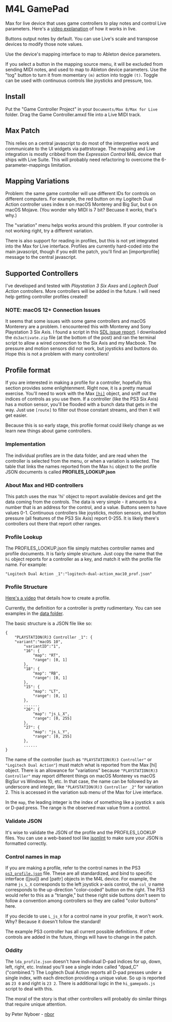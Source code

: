 # M4L GamePad

Max for live device that uses game controllers to play notes and control Live parameters. Here's a [video explanation](https://youtu.be/LjoNBOO7MmE?t=327) of how it works in live.

Buttons output notes by default. You can use Live's scale and transpose devices to modify those note values.

Use the device's mapping interface to map to Ableton device parameters.

If you select a button in the mapping source menu, it will be excluded from sending MIDI notes, and used to map to Ableton device parameters. Use the "tog" button to turn it from momentary `(m)` action into toggle `(t)`. Toggle can be used with continuous controls like joysticks and pressure, too.

## Install

Put the "Game Controller Project" in your `Documents/Max 8/Max for Live` folder. Drag the Game Controller.amxd file into a Live MIDI track.

## Max Patch

This relies on a central javascript to do most of the interpretive work and communicate to the UI widgets via pattrstorage.
The mapping and Live integration is mostly cribbed from the *Expression Control* M4L device that ships with Live Suite. This will probably need refactoring to overcome the 6-parameter-mappings limitation.

## Mapping Variations

Problem: the same game controller will use different IDs for controls on different computers.
For example, the red button on my Logitech Dual Action controller uses index `8` on macOS Monterey and Big Sur, but `6` on macOS Mojave. (You wonder why MIDI is 7 bit? Becuase it _works_, that's why.)

The "variation" menu helps works around this problem. If your controller is not working right, try a different variation.

There is also support for reading in profiles, but this is not yet integrated into the Max for Live interface. Profiles are currently hard-coded into the main javascript, though if you edit the patch, you'll find an [importprofile] message to the central javascript.

## Supported Controllers

I've developed and tested with *Playstation 3 Six Axes* and *Logitech Dual Action* controllers. More controllers will be added in the future. I will need help getting controller profiles created!

### NOTE: macOS 12+ Connection Issues

It seems that some issues with some game controllers and macOS Monterery are a problem. I encountered this with Monterey and Sony Playstation 3 Six Axis. I found a script in this [SDL issue report](https://github.com/libsdl-org/SDL/issues/4923#issuecomment-966722634). I downloaded the `ds3activate.zip` file (at the bottom of the post) and ran the terminal script to allow a wired connection to the Six Axis and my Macbook. The pressure and motion sensors did not work, but joysticks and buttons do. Hope this is not a problem with many controllers!

## Profile format

If you are interested in making a profile for a controller, hopefully this section provides some enlightenment. Right now, it is a pretty manual exercise. You'll need to work with the Max [`[hi]`](https://docs.cycling74.com/max7/refpages/hi) object, and sniff out the indices of controls as you use them. If a controller (like the PS3 Six Axis) has a motion sensor, you'll be flooded with a bunch data that gets in the way. Just use `[route]` to filter out those constant streams, and then it will get easier.

Because this is so early stage, this profile format could likely change as we learn new things about game controllers.

### Implementation

The individual profiles are in the data folder, and are read when the controller is selected from the menu, or when a variation is selected. The table that links the names reported from the Max `hi` object to the profile JSON documents is called **PROFILES_LOOKUP.json**

### About Max and HID controllers

This patch uses the max 'hi' object to report available devices and get the data coming from the controls. The data is very simple - it amounts to a number that is an address for the control, and a value. Buttons seem to have values 0-1. Continuous controllers like joysticks, motion sensors, and button pressure (all features of the PS3 Six Axis) report 0-255. It is likely there's controllers out there that report other ranges.

### Profile Lookup

The PROFILES_LOOKUP.json file simply matches controller names and profile documents. It is fairly simple structure. Just copy the name that the `hi` object reports for a controller as a key, and match it with the profile file name. For example:
```
"Logitech Dual Action _1":"logitech-dual-action_mac10_prof.json"
```

### Profile Structure
[Here's a video](https://youtu.be/6RSUtqsEqTQ) that details how to create a profile.

Currently, the definition for a controller is pretty rudimentary. You can see examples in the [data folder](https://github.com/nyboer/M4L-GamePad/blob/main/Game%20Controller%20Project/data/sony-ps3-six-axis_mac10_prof.json).

The basic structure is a JSON file like so:
```
{
	"PLAYSTATION(R)3 Controller _1": {
    "variant":"macOS 10",
		"variantID":"1",
		"16": {
			"map": "RT",
			"range": [0, 1]
		},
		"18": {
			"map": "RB",
			"range": [0, 1]
		},
		"15": {
			"map": "LT",
			"range": [0, 1]
		},
		.......
		"26": {
			"map": "js_L_X",
			"range": [0, 255]
		},
		"27": {
			"map": "js_L_Y",
			"range": [0, 255]
		},
		......
}
```
The name of the controller (such as `"PLAYSTATION(R)3 Controller"` or `"Logitech Dual Action"`) must match what is reported from the Max [hi] object. There is an allowance for "variations" because `"PLAYSTATION(R)3 Controller"` may report different things on macOS Monterey vs macOS BigSur vs Windows 10, etc. In that case, the name can be followed by an underscore and integer, like `"PLAYSTATION(R)3 Controller _2"` for variation 2. This is accessed in the variation sub menu of the Max for Live interface.

In the `map`, the leading integer is the index of something like a joystick x axis or D-pad press.
The range is the observed max value from a control.

### Validate JSON

It's wise to validate the JSON of the profile and the PROFILES_LOOKUP files. You can use a web-based tool like [jsonlint](https://jsonlint.com/) to make sure your JSON is formatted correctly.

### Control names in map

If you are making a profile, refer to the control names in the PS3 [`ps3_profile.json`](https://github.com/nyboer/M4L-GamePad/blob/main/Game%20Controller%20Project/data/ps3_profile.json) file.
These are all standardized, and bind to specific interface ([jsui]) and [pattr] objects in the M4L device. For example, the name `js_L_X` corresponds to the left joystick x-axis control, the `col_U` name corresponds to the up-direction "color-coded" button on the right. The PS3 would refer to this as a "triangle," but these right side buttons don't seem to follow a convention among controllers so they are called "color buttons" here.

If you decide to use `L_js_X` for a control name in your profile, it won't work. Why? Because it doesn't follow the standard!

The example PS3 controller has all current possible definitions. If other controls are added in the future, things will have to change in the patch.

### Oddity

The `lda_profile.json` doesn't have individual D-pad indices for up, down, left, right, etc. Instead you'll see a single index called "dpad_C" ("combined.") The Logitech Dual Action reports all D-pad presses under a single index, with each direction providing a unique value. So up is reported as `23 0` and right is `23 2`. There is additional logic in the `hi_gamepads.js` script to deal with this.

The moral of the story is that other controllers will probably do similar things that require unique attention.

by Peter Nyboer - [nbor](https://nbor.us)
